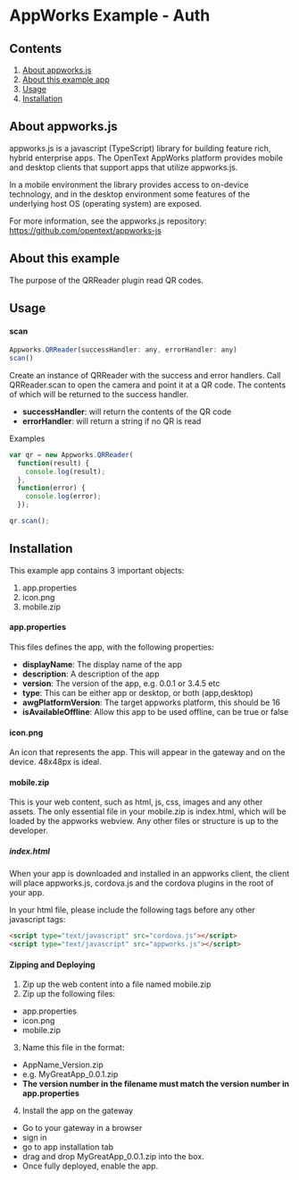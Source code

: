 # AppWorks Example - Auth

## Contents
1. [About appworks.js](#about-appworksjs)
2. [About this example app](#about-this-example)
3. [Usage](#usage)
4. [Installation](#installation)

## About appworks.js

appworks.js is a javascript (TypeScript) library for building feature rich, hybrid enterprise apps. The OpenText AppWorks platform provides mobile and desktop clients that support apps that utilize appworks.js.

In a mobile environment the library provides access to on-device technology, and in the desktop environment some features of the underlying host OS (operating system) are exposed.

For more information, see the appworks.js repository: https://github.com/opentext/appworks-js

## About this example

The purpose of the QRReader plugin read QR codes.

## Usage

#### scan

```javascript
Appworks.QRReader(successHandler: any, errorHandler: any)
scan()
```

Create an instance of QRReader with the success and error handlers.
Call QRReader.scan to open the camera and point it at a QR code. The contents of which will be returned to the success handler.

+ __successHandler__: will return the contents of the QR code
+ __errorHandler__: will return a string if no QR is read

Examples
```javascript
var qr = new Appworks.QRReader(
  function(result) {
    console.log(result);
  },
  function(error) {
    console.log(error);
  });

qr.scan();
```

## Installation

This example app contains 3 important objects:
1. app.properties
2. icon.png
3. mobile.zip

#### app.properties
This files defines the app, with the following properties:
+ __displayName__: The display name of the app
+ __description__: A description of the app
+ __version__: The version of the app, e.g. 0.0.1 or 3.4.5 etc
+ __type__: This can be either app or desktop, or both (app,desktop)
+ __awgPlatformVersion__: The target appworks platform, this should be 16
+ __isAvailableOffline__: Allow this app to be used offline, can be true or false

#### icon.png
An icon that represents the app. This will appear in the gateway and on the device. 48x48px is ideal.

#### mobile.zip

This is your web content, such as html, js, css, images and any other assets.
The only essential file in your mobile.zip is index.html, which will be loaded by the appworks webview. Any other files or structure is up to the developer.

##### index.html

When your app is downloaded and installed in an appworks client, the client will place appworks.js, cordova.js and the cordova plugins in the root of your app.

In your html file, please include the following tags before any other javascript tags:

```html
<script type="text/javascript" src="cordova.js"></script>
<script type="text/javascript" src="appworks.js"></script>
```

#### Zipping and Deploying
1. Zip up the web content into a file named mobile.zip
2. Zip up the following files:
  + app.properties
  + icon.png
  + mobile.zip
3. Name this file in the format:
  + AppName_Version.zip
  + e.g. MyGreatApp_0.0.1.zip
  + __The version number in the filename must match the version number in app.properties__
4. Install the app on the gateway
  + Go to your gateway in a browser
  + sign in
  + go to app installation tab
  + drag and drop MyGreatApp_0.0.1.zip into the box.
  + Once fully deployed, enable the app.
